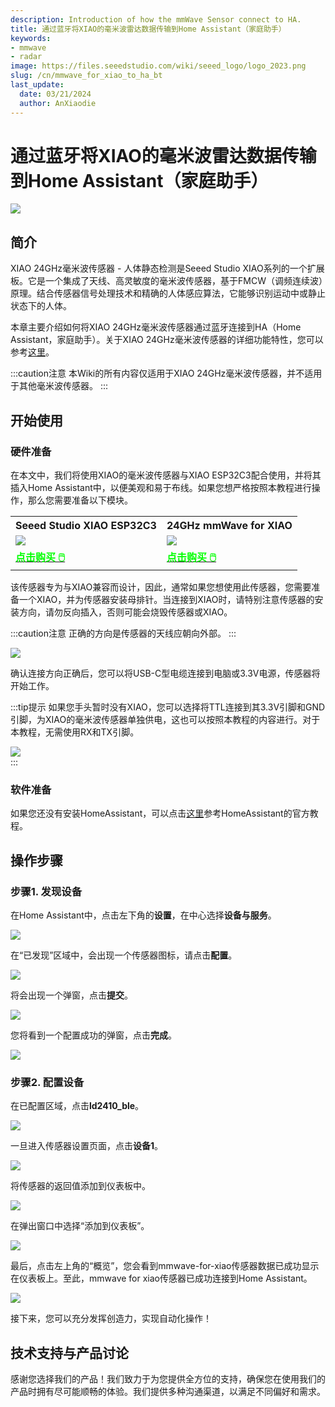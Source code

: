 ```yaml
---
description: Introduction of how the mmWave Sensor connect to HA.
title: 通过蓝牙将XIAO的毫米波雷达数据传输到Home Assistant（家庭助手）
keywords:
- mmwave
- radar
image: https://files.seeedstudio.com/wiki/seeed_logo/logo_2023.png
slug: /cn/mmwave_for_xiao_to_ha_bt
last_update:
  date: 03/21/2024
  author: AnXiaodie
---
```


# 通过蓝牙将XIAO的毫米波雷达数据传输到Home Assistant（家庭助手）

<div style={{textAlign:'center'}}><img src="https://files.seeedstudio.com/wiki/mmwave-for-xiao/HA-HiLink/9.png" style={{width:1000, height:'auto'}}/></div>

## 简介

XIAO 24GHz毫米波传感器 - 人体静态检测是Seeed Studio XIAO系列的一个扩展板。它是一个集成了天线、高灵敏度的毫米波传感器，基于FMCW（调频连续波）原理。结合传感器信号处理技术和精确的人体感应算法，它能够识别运动中或静止状态下的人体。

本章主要介绍如何将XIAO 24GHz毫米波传感器通过蓝牙连接到HA（Home Assistant，家庭助手）。关于XIAO 24GHz毫米波传感器的详细功能特性，您可以参考[这里](https://wiki.seeedstudio.com/mmwave_for_xiao/)。

:::caution注意
本Wiki的所有内容仅适用于XIAO 24GHz毫米波传感器，并不适用于其他毫米波传感器。
:::

## 开始使用

### 硬件准备

在本文中，我们将使用XIAO的毫米波传感器与XIAO ESP32C3配合使用，并将其插入Home Assistant中，以便美观和易于布线。如果您想严格按照本教程进行操作，那么您需要准备以下模块。

<table align="center">
	<tr>
		<th>Seeed Studio XIAO ESP32C3</th>
        <th>24GHz mmWave for XIAO</th>
	</tr>
	<tr>
		<td><div style={{textAlign:'center'}}><img src="https://files.seeedstudio.com/wiki/round_display_for_xiao/xiaoesp32c3.jpg" style={{width:200, height:'auto'}}/></div></td>
        <td><div style={{textAlign:'center'}}><img src="https://files.seeedstudio.com/wiki/mmwave-for-xiao/1.png" style={{width:150, height:'auto'}}/></div></td>
	</tr>
    <tr>
		<td><div class="get_one_now_container" style={{textAlign: 'center'}}>
    		<a class="get_one_now_item" href="https://www.seeedstudio.com/seeed-xiao-esp32c3-p-5431.html">
            <strong><span><font color={'FFFFFF'} size={"4"}> 点击购买 🖱️</font></span></strong>
    		</a>
		</div></td>
        <td><div class="get_one_now_container" style={{textAlign: 'center'}}>
				<a class="get_one_now_item" href="https://www.seeedstudio.com/Seeed-Studio-24GHz-mmWave-for-XIAO-p-5830.html">
				<strong><span><font color={'FFFFFF'} size={"4"}> 点击购买 🖱️</font></span></strong>
				</a>
        </div></td>
	</tr>
</table>


该传感器专为与XIAO兼容而设计，因此，通常如果您想使用此传感器，您需要准备一个XIAO，并为传感器安装母排针。当连接到XIAO时，请特别注意传感器的安装方向，请勿反向插入，否则可能会烧毁传感器或XIAO。

:::caution注意
正确的方向是传感器的天线应朝向外部。
:::

<div style={{textAlign:'center'}}><img src="https://files.seeedstudio.com/wiki/mmwave-for-xiao/5.png" style={{width:800, height:'auto'}}/></div>

确认连接方向正确后，您可以将USB-C型电缆连接到电脑或3.3V电源，传感器将开始工作。

:::tip提示
如果您手头暂时没有XIAO，您可以选择将TTL连接到其3.3V引脚和GND引脚，为XIAO的毫米波传感器单独供电，这也可以按照本教程的内容进行。对于本教程，无需使用RX和TX引脚。

<div style={{textAlign:'center'}}><img src="https://files.seeedstudio.com/wiki/mmwave-for-xiao/HA-HiLink/10.jpg" style={{width:300, height:'auto'}}/></div>
:::

### 软件准备

如果您还没有安装HomeAssistant，可以点击[这里](https://www.home-assistant.io/installation/)参考HomeAssistant的官方教程。

## 操作步骤

### 步骤1. 发现设备

在Home Assistant中，点击左下角的**设置**，在中心选择**设备与服务**。

<div style={{textAlign:'center'}}><img src="https://files.seeedstudio.com/wiki/mmwave-for-xiao/HA-HiLink/1.png" style={{width:1000, height:'auto'}}/></div>

在“已发现”区域中，会出现一个传感器图标，请点击**配置**。

<div style={{textAlign:'center'}}><img src="https://files.seeedstudio.com/wiki/mmwave-for-xiao/HA-HiLink/2.png" style={{width:1000, height:'auto'}}/></div>

将会出现一个弹窗，点击**提交**。

<div style={{textAlign:'center'}}><img src="https://files.seeedstudio.com/wiki/mmwave-for-xiao/HA-HiLink/3.png" style={{width:1000, height:'auto'}}/></div>

您将看到一个配置成功的弹窗，点击**完成**。

<div style={{textAlign:'center'}}><img src="https://files.seeedstudio.com/wiki/mmwave-for-xiao/HA-HiLink/4.png" style={{width:1000, height:'auto'}}/></div>

### 步骤2. 配置设备

在已配置区域，点击**ld2410_ble**。

<div style={{textAlign:'center'}}><img src="https://files.seeedstudio.com/wiki/mmwave-for-xiao/HA-HiLink/5.png" style={{width:1000, height:'auto'}}/></div>

一旦进入传感器设置页面，点击**设备1**。

<div style={{textAlign:'center'}}><img src="https://files.seeedstudio.com/wiki/mmwave-for-xiao/HA-HiLink/6.png" style={{width:1000, height:'auto'}}/></div>

将传感器的返回值添加到仪表板中。

<div style={{textAlign:'center'}}><img src="https://files.seeedstudio.com/wiki/mmwave-for-xiao/HA-HiLink/7.png" style={{width:1000, height:'auto'}}/></div>

在弹出窗口中选择“添加到仪表板”。

<div style={{textAlign:'center'}}><img src="https://files.seeedstudio.com/wiki/mmwave-for-xiao/HA-HiLink/8.png" style={{width:1000, height:'auto'}}/></div>

最后，点击左上角的“概览”，您会看到mmwave-for-xiao传感器数据已成功显示在仪表板上。至此，mmwave for xiao传感器已成功连接到Home Assistant。

<div style={{textAlign:'center'}}><img src="https://files.seeedstudio.com/wiki/mmwave-for-xiao/HA-HiLink/9.png" style={{width:1000, height:'auto'}}/></div>

接下来，您可以充分发挥创造力，实现自动化操作！

## 技术支持与产品讨论

感谢您选择我们的产品！我们致力于为您提供全方位的支持，确保您在使用我们的产品时拥有尽可能顺畅的体验。我们提供多种沟通渠道，以满足不同偏好和需求。

<div class="table-center">
  <div class="button_tech_support_container">
  <a href="https://forum.seeedstudio.com/" class="button_forum"></a> 
  <a href="https://www.seeedstudio.com/contacts" class="button_email"></a>
  </div>

  <div class="button_tech_support_container">
  <a href="https://discord.gg/eWkprNDMU7" class="button_discord"></a> 
  <a href="https://github.com/Seeed-Studio/wiki-documents/discussions/69" class="button_discussion"></a>
  </div>
</div>